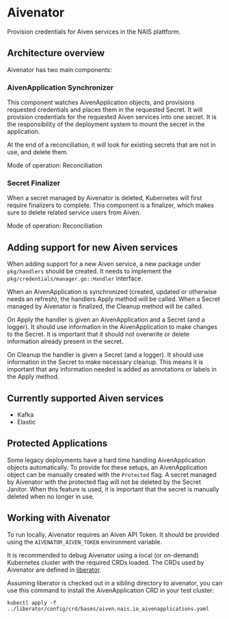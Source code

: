Aivenator
=========

Provision credentials for Aiven services in the NAIS plattform.

Architecture overview
---------------------

Aivenator has two main components:

### AivenApplication Synchronizer

This component watches AivenApplication objects, and provisions requested credentials and places them in the requested Secret.
It will provision credentials for the requested Aiven services into one secret.
It is the responsibility of the deployment system to mount the secret in the application.

At the end of a reconciliation, it will look for existing secrets that are not in use, and delete them.

Mode of operation: Reconciliation

### Secret Finalizer

When a secret managed by Aivenator is deleted, Kubernetes will first require finalizers to complete.
This component is a finalizer, which makes sure to delete related service users from Aiven.

Mode of operation: Reconciliation

Adding support for new Aiven services
-------------------------------------

When adding support for a new Aiven service, a new package under `pkg/handlers` should be created.
It needs to implement the `pkg/credentials/manager.go::Handler` interface.

When an AivenApplication is synchronized (created, updated or otherwise needs an refresh), the handlers Apply method will be called.
When a Secret managed by Aivenator is finalized, the Cleanup method will be called.

On Apply the handler is given an AivenApplication and a Secret (and a logger).
It should use information in the AivenApplication to make changes to the Secret.
It is important that it should not overwrite or delete information already present in the secret.

On Cleanup the handler is given a Secret (and a logger).
It should use information in the Secret to make necessary cleanup.
This means it is important that any information needed is added as annotations or labels in the Apply method.


Currently supported Aiven services
----------------------------------

- Kafka
- Elastic


Protected Applications
----------------------

Some legacy deployments have a hard time handling AivenApplication objects automatically.
To provide for these setups, an AivenApplication object can be manually created with the `Protected` flag.
A secret managed by Aivenator with the protected flag will not be deleted by the Secret Janitor.
When this feature is used, it is important that the secret is manually deleted when no longer in use.

Working with Aivenator
----------------------

To run locally, Aivenator requires an Aiven API Token.
It should be provided using the `AIVENATOR_AIVEN_TOKEN` environment variable.

It is recommended to debug Aivenator using a local (or on-demand) Kubernetes cluster with the required CRDs loaded.
The CRDs used by Aivenator are defined in [liberator](https://github.com/nais/liberator).

Assuming liberator is checked out in a sibling directory to aivenator, you can use this command to install the AivenApplication CRD in your test cluster:

    kubectl apply -f ../liberator/config/crd/bases/aiven.nais.io_aivenapplications.yaml
